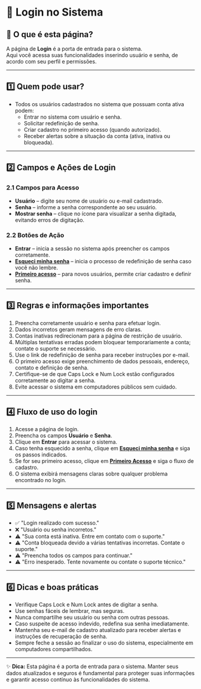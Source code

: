 # 🔑 Login no Sistema

## 📄 O que é esta página?
A página de **Login** é a porta de entrada para o sistema.  
Aqui você acessa suas funcionalidades inserindo usuário e senha, de acordo com seu perfil e permissões.

---

## 1️⃣ Quem pode usar?
- Todos os usuários cadastrados no sistema que possuam conta ativa podem:  
  - Entrar no sistema com usuário e senha.  
  - Solicitar redefinição de senha.  
  - Criar cadastro no primeiro acesso (quando autorizado).  
  - Receber alertas sobre a situação da conta (ativa, inativa ou bloqueada).

---

## 2️⃣ Campos e Ações de Login

### 2.1 Campos para Acesso
- **Usuário** – digite seu nome de usuário ou e-mail cadastrado.  
- **Senha** – informe a senha correspondente ao seu usuário.  
- **Mostrar senha** – clique no ícone para visualizar a senha digitada, evitando erros de digitação.

### 2.2 Botões de Ação
- **Entrar** – inicia a sessão no sistema após preencher os campos corretamente.  
- **[Esqueci minha senha](0.3%20redefinicao-de-senha.md)** – inicia o processo de redefinição de senha caso você não lembre.  
- **[Primeiro acesso](0.1%20primeiro-acesso.md)** – para novos usuários, permite criar cadastro e definir senha.

---

## 3️⃣ Regras e informações importantes
1. Preencha corretamente usuário e senha para efetuar login.  
2. Dados incorretos geram mensagens de erro claras.  
3. Contas inativas redirecionam para a página de restrição de usuário.  
4. Múltiplas tentativas erradas podem bloquear temporariamente a conta; contate o suporte se necessário.  
5. Use o link de redefinição de senha para receber instruções por e-mail.  
6. O primeiro acesso exige preenchimento de dados pessoais, endereço, contato e definição de senha.  
7. Certifique-se de que Caps Lock e Num Lock estão configurados corretamente ao digitar a senha.  
8. Evite acessar o sistema em computadores públicos sem cuidado.

---

## 4️⃣ Fluxo de uso do login
1. Acesse a página de login.  
2. Preencha os campos **Usuário** e **Senha**.  
3. Clique em **Entrar** para acessar o sistema.  
4. Caso tenha esquecido a senha, clique em [**Esqueci minha senha**](0.3%20redefinicao-de-senha.md) e siga os passos indicados.  
5. Se for seu primeiro acesso, clique em [**Primeiro Acesso**](0.1%20primeiro-acesso.md) e siga o fluxo de cadastro.  
6. O sistema exibirá mensagens claras sobre qualquer problema encontrado no login.

---

## 5️⃣ Mensagens e alertas
- ✅ "Login realizado com sucesso."  
- ❌ "Usuário ou senha incorretos."  
- ⚠️ "Sua conta está inativa. Entre em contato com o suporte."  
- ⚠️ "Conta bloqueada devido a várias tentativas incorretas. Contate o suporte."  
- ⚠️ "Preencha todos os campos para continuar."  
- ⚠️ "Erro inesperado. Tente novamente ou contate o suporte técnico."

---

## 6️⃣ Dicas e boas práticas
- Verifique Caps Lock e Num Lock antes de digitar a senha.  
- Use senhas fáceis de lembrar, mas seguras.  
- Nunca compartilhe seu usuário ou senha com outras pessoas.  
- Caso suspeite de acesso indevido, redefina sua senha imediatamente.  
- Mantenha seu e-mail de cadastro atualizado para receber alertas e instruções de recuperação de senha.  
- Sempre feche a sessão ao finalizar o uso do sistema, especialmente em computadores compartilhados.

---

✨ **Dica:** Esta página é a porta de entrada para o sistema. Manter seus dados atualizados e seguros é fundamental para proteger suas informações e garantir acesso contínuo às funcionalidades do sistema.